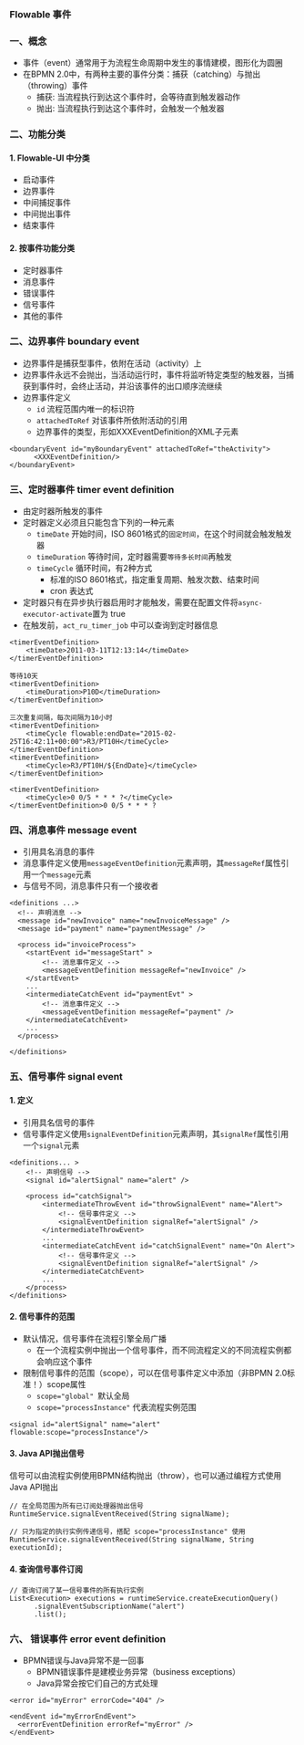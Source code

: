 ###  Flowable 事件

### 一、概念
* 事件（event）通常用于为流程生命周期中发生的事情建模，图形化为圆圈
* 在BPMN 2.0中，有两种主要的事件分类：捕获（catching）与抛出（throwing）事件
  * 捕获: 当流程执行到达这个事件时，会等待直到触发器动作
  * 抛出: 当流程执行到达这个事件时，会触发一个触发器


### 二、功能分类
#### 1. Flowable-UI 中分类
* 启动事件
* 边界事件
* 中间捕捉事件
* 中间抛出事件
* 结束事件

#### 2. 按事件功能分类
* 定时器事件
* 消息事件
* 错误事件
* 信号事件
* 其他的事件

### 二、边界事件 boundary event
* 边界事件是捕获型事件，依附在活动（activity）上
* 边界事件永远不会抛出，当活动运行时，事件将监听特定类型的触发器，当捕获到事件时，会终止活动，并沿该事件的出口顺序流继续
* 边界事件定义
  * `id` 流程范围内唯一的标识符
  * `attachedToRef` 对该事件所依附活动的引用
  * 边界事件的类型，形如XXXEventDefinition的XML子元素

```
<boundaryEvent id="myBoundaryEvent" attachedToRef="theActivity">
      <XXXEventDefinition/>
</boundaryEvent>
```

### 三、定时器事件 timer event definition
* 由定时器所触发的事件
* 定时器定义必须且只能包含下列的一种元素
  * `timeDate` 开始时间，ISO 8601格式的`固定时间`，在这个时间就会触发触发器
  * `timeDuration` 等待时间，定时器需要`等待多长时间`再触发
  * `timeCycle` 循环时间，有2种方式
    * 标准的ISO 8601格式，指定重复周期、触发次数、结束时间
    * cron 表达式
* 定时器只有在异步执行器启用时才能触发，需要在配置文件将`async-executor-activate`置为 true
* 在触发前，`act_ru_timer_job` 中可以查询到定时器信息

```
<timerEventDefinition>
    <timeDate>2011-03-11T12:13:14</timeDate>
</timerEventDefinition>

等待10天
<timerEventDefinition>
    <timeDuration>P10D</timeDuration>
</timerEventDefinition>

三次重复间隔，每次间隔为10小时
<timerEventDefinition>
    <timeCycle flowable:endDate="2015-02-25T16:42:11+00:00">R3/PT10H</timeCycle>
</timerEventDefinition>
<timerEventDefinition>
    <timeCycle>R3/PT10H/${EndDate}</timeCycle>
</timerEventDefinition>

<timerEventDefinition>
    <timeCycle>0 0/5 * * * ?</timeCycle>
</timerEventDefinition>0 0/5 * * * ?
```


### 四、消息事件 message event
* 引用具名消息的事件
* 消息事件定义使用`messageEventDefinition`元素声明，其`messageRef`属性引用一个`message`元素
* 与信号不同，消息事件只有一个接收者

```
<definitions ...>
  <!-- 声明消息 -->
  <message id="newInvoice" name="newInvoiceMessage" />
  <message id="payment" name="paymentMessage" />

  <process id="invoiceProcess">
    <startEvent id="messageStart" >
        <!-- 消息事件定义 -->
    	<messageEventDefinition messageRef="newInvoice" />
    </startEvent>
    ...
    <intermediateCatchEvent id="paymentEvt" >
        <!-- 消息事件定义 -->
    	<messageEventDefinition messageRef="payment" />
    </intermediateCatchEvent>
    ...
  </process>

</definitions>
```


### 五、信号事件 signal event
#### 1. 定义
* 引用具名信号的事件
* 信号事件定义使用`signalEventDefinition`元素声明，其`signalRef`属性引用一个`signal`元素

```
<definitions... >
    <!-- 声明信号 -->
    <signal id="alertSignal" name="alert" />

    <process id="catchSignal">
        <intermediateThrowEvent id="throwSignalEvent" name="Alert">
            <!-- 信号事件定义 -->
            <signalEventDefinition signalRef="alertSignal" />
        </intermediateThrowEvent>
        ...
        <intermediateCatchEvent id="catchSignalEvent" name="On Alert">
            <!-- 信号事件定义 -->
            <signalEventDefinition signalRef="alertSignal" />
        </intermediateCatchEvent>
        ...
    </process>
</definitions>
```

#### 2. 信号事件的范围
* 默认情况，信号事件在流程引擎全局广播
  * 在一个流程实例中抛出一个信号事件，而不同流程定义的不同流程实例都会响应这个事件
* 限制信号事件的范围（scope），可以在信号事件定义中添加（非BPMN 2.0标准！）scope属性
  * `scope="global" `默认全局
  * `scope="processInstance"` 代表流程实例范围

```
<signal id="alertSignal" name="alert" flowable:scope="processInstance"/>
```

#### 3. Java API抛出信号
信号可以由流程实例使用BPMN结构抛出（throw），也可以通过编程方式使用Java API抛出

```
// 在全局范围为所有已订阅处理器抛出信号
RuntimeService.signalEventReceived(String signalName);

// 只为指定的执行实例传递信号，搭配 scope="processInstance" 使用
RuntimeService.signalEventReceived(String signalName, String executionId);
```

#### 4. 查询信号事件订阅
```
// 查询订阅了某一信号事件的所有执行实例
List<Execution> executions = runtimeService.createExecutionQuery()
      .signalEventSubscriptionName("alert")
      .list();
```


### 六、 错误事件 error event definition
* BPMN错误与Java异常不是一回事
  * BPMN错误事件是建模业务异常（business exceptions）
  * Java异常会按它们自己的方式处理
  
```
<error id="myError" errorCode="404" />

<endEvent id="myErrorEndEvent">
  <errorEventDefinition errorRef="myError" />
</endEvent>
```
